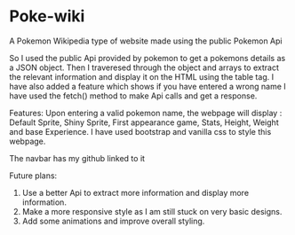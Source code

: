 # Poke-wiki
A Pokemon Wikipedia type of website made using the public Pokemon Api

So I used the public Api provided by pokemon to get a pokemons details as a JSON object.
Then I traveresed through the object and arrays to extract the relevant information and display it on the HTML using the table tag.
I have also added a feature which shows if you have entered a wrong name
I have used the fetch() method to make Api calls and get a response.

Features:
Upon entering a valid pokemon name, the webpage will display : Default Sprite, Shiny Sprite, First appearance game, Stats, Height, Weight and base Experience.
I have used bootstrap and vanilla css to style this webpage.

The navbar has my github linked to it

Future plans: 
1. Use a better Api to extract more information and display more information.
2. Make a more responsive style as I am still stuck on very basic designs.
3. Add some animations and improve overall styling.

